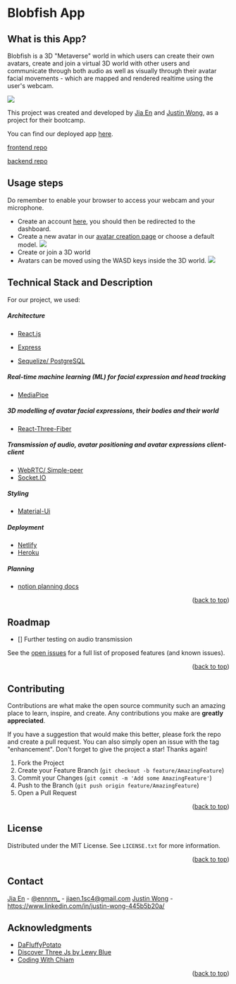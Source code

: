 # Blobfish App
## What is this App?
Blobfish is a 3D "Metaverse" world in which users can create their own avatars, create and join a virtual 3D world with other users and communicate through both audio as well as visually through their avatar facial movements - which are mapped and rendered realtime using the user's webcam.

![](https://user-images.githubusercontent.com/84217227/148069678-0a5dda1d-0fa7-47c2-9892-6ff51a01bc55.gif)


This project was created and developed by [Jia En](https://github.com/Ennnm "Jia En") and [Justin Wong](https://github.com/JustinWong98 "Justin Wong"), as a project for their bootcamp.

You can find our deployed app [here](https://blobfish-app.netlify.app "here").

[frontend repo](https://github.com/JustinWong98/blobfish-app)

[backend repo](https://github.com/Ennnm/blobfish-app-backend)

## Usage steps
Do remember to enable your browser to access your webcam and your microphone.
- Create an account [here](https://blobfish-app.netlify.app/signup "here"), you should then be redirected to the dashboard.
- Create a new avatar in our [avatar creation page](https://blobfish-app.netlify.app/avatar "avatar creation page") or choose a default model.
![](https://user-images.githubusercontent.com/84217227/148069742-94bda24b-327a-48f9-9685-4e009117fcc5.gif)
- Create or join a 3D world
- Avatars can be moved using the WASD keys inside the 3D world.
![](https://user-images.githubusercontent.com/84217227/148069785-69cff984-41b9-438b-a9ba-5ce80fef82f2.gif)
## Technical Stack and Description
For our project, we used:

##### Architecture

- [React.js](https://reactjs.org/)

- [Express](https://sequelize.org/v7/)
- [Sequelize/ PostgreSQL](https://sequelize.org/v7/)

##### Real-time machine learning (ML) for facial expression and head tracking

- [MediaPipe](https://google.github.io/mediapipe/)

##### 3D modelling of avatar facial expressions, their bodies and their world

- [React-Three-Fiber](https://docs.pmnd.rs/react-three-fiber/getting-started/introduction)

##### Transmission of audio, avatar positioning and avatar expressions client-client

- [WebRTC/ Simple-peer](https://github.com/feross/simple-peer)
- [Socket.IO](https://socket.io/)

##### Styling

- [Material-Ui](https://mui.com/)

##### Deployment

- [Netlify](https://www.netlify.com/)
- [Heroku](https://www.heroku.com/)

##### Planning 

- [notion planning docs](https://economic-brand-644.notion.site/Project-5-75672b3502cb412297501b1db87bdcff)

<p align="right">(<a href="#top">back to top</a>)</p>

<!-- ROADMAP -->

## Roadmap

- [] Further testing on audio transmission 

See the [open issues](https://github.com/github_username/repo_name/issues) for a full list of proposed features (and known issues).

<p align="right">(<a href="#top">back to top</a>)</p>

<!-- CONTRIBUTING -->

## Contributing

Contributions are what make the open source community such an amazing place to learn, inspire, and create. Any contributions you make are **greatly appreciated**.

If you have a suggestion that would make this better, please fork the repo and create a pull request. You can also simply open an issue with the tag "enhancement".
Don't forget to give the project a star! Thanks again!

1. Fork the Project
2. Create your Feature Branch (`git checkout -b feature/AmazingFeature`)
3. Commit your Changes (`git commit -m 'Add some AmazingFeature'`)
4. Push to the Branch (`git push origin feature/AmazingFeature`)
5. Open a Pull Request

<p align="right">(<a href="#top">back to top</a>)</p>



<!-- LICENSE -->

## License

Distributed under the MIT License. See `LICENSE.txt` for more information.

<p align="right">(<a href="#top">back to top</a>)</p>



<!-- CONTACT -->

## Contact

[Jia En](https://github.com/Ennnm "Jia En")  - [@ennnm_](https://twitter.com/ennnm_) - jiaen.1sc4@gmail.com
[Justin Wong](https://github.com/JustinWong98) - https://www.linkedin.com/in/justin-wong-445b5b20a/

<!-- ACKNOWLEDGMENTS -->

## Acknowledgments

* [DaFluffyPotato](https://www.youtube.com/watch?v=2mwK5H4xsuI)
* [Discover Three Js by Lewy Blue](https://discoverthreejs.com/)
* [Coding With Chiam](https://www.youtube.com/watch?v=JhyY8LdAQHU&t=141s)

<p align="right">(<a href="#top">back to top</a>)</p>

